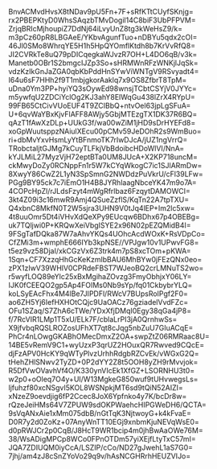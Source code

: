 BnvACMvdHvsX8tNDav9pU5Fn+7F+sRfKTtCUyfSKnjg=
rx2PBEPKtyD0WhsSAqzbTMvDogil14C8biF3UbPFPVM=
ZrjqBRIcMjhoupiZ7DdNj64iLvyUnZ8tg3kWeHsZ9/k=
m3pCz60pR8LBGAeE/YKbvAgunfTuo+nDBYu5qdx2cOI=
46Jl0SMo8WhrqYE5H1h5HpQYOmflKtdh8b7KrVvRfQ8=
JI2CVRkTe8uQ79pDICqegkaWJvzR7OH+L4DO6qB/v3k=
Manetb0OBr1S2bmgcIJZp3So+sHRMWnRFzWNKjlJqSk=
vdzKzIkGnJaZGA0qbKbPddHnSYwViWNTgV9RSvyadt4=
I64u6sF7HHh2f9T1mbjgkorAaklq7x9OS8ZfbrT8TpM=
uDna0Ym3PP+hyiYQ3sOywEd98wnsjTCbtCSYjV0JYYc=
m5ywfqU2ZDCiYclOg2KJ3ahY8ElWqGu438lZrX4RYpU=
99FB65CtCivVUoEUF4T9ZCIBbQ+ntvOel63jpLgSFuA=
U+6qvWaYBxKjvFlAFF8AWjy5GbjMTEzgTX1DK37R6BQ=
qAzT1fAwXzDLp+UUkG3f/wa00wZiM1jHD9sDrHYEFd8=
xoGpWuutsppzNAiulXEcu00pCMv59JeDOhR2s9WmBuo=
ri+dbMvYxvHsmLyYtBFnmoTK7rIwDJcA/jUZ1ngVrrQ=
TRobctaIjtGJMg7kCuyTLFkjVbBdoibcHDoWlVI/NnA=
kYJLMiL27MyzVjH72eptBTa0UM8JUcA+X2KP718uncM=
ckMwyDoZy0RCNppFn1r5W7kCYqWkogC7ic1SJlARmDw=
8XwyY86CwZ2L1yN3SpSmnG2NWDdzPuVkrU/cFl39LFw=
PGg9BY95ck7c7iEmO1H4B8JYRhlaagNbceYK47m9o7A=
4COPcHpZl/rJLdsFzyt4mWgRfrlbaz6FzqytDAMOWCI=
3kt4Z09i3c16mwR9Amj4QSueZzflS/KqTn22A7tpTXU=
Q4xbnC8MkfN0T2W5sjra3UHN9V0tJq4lEP+Im2lc5xw=
4t8uuOmr5Dt4iVHvXdQeXPy9EUcqw6BDhx67p4OBEBg=
uk7TQljwi0P+KRQwXeiVbgISYE2x96N02pEZQMidB4I=
9FSgTafDQka87W7aAhvYKQs4UOhcAcdWOxK+RsVDpCo=
CfZMi3m+wmphE666IYb3kpNSE//VPJgw10v1UPwvFG8=
t5ez9vz58DjaI/xkCGzVx6Z3trk4m7pS8xcTOm+pKWA=
1Sqn+CF7XzzqHhGcKeKzmlbBAU6MhBYw0jFEzQNx0eo=
zPX1zIwV39WHlV0CPRdeFBST7WJeoBQ2crLMNuTS2wo=
r5wyfLOQ89eYlc25xBxMgihaZOvzg3FmyObhjxY06LY=
IJK0fCEEQO2gp5Ap4FOIMs0Nb9sYp/fq01CkbybrYLQ=
koLSyEAcFhx4M4lBe7JIPDFl/RWcV7BUpsRoIPgf2F0=
ao6ZH5Yj6IefHXHOtCQjc9UaOACz76gziadelVvdFZc=
OFu1SZaq/S7ZhA6cTWe/YDxXfjDMqI0Egy38qGa4jP8=
f/7RcVIR1LMp1T5xU/ELk7F/cblaLrPI3jA0QrnhwSs=
X9jfvbqRQSLROZosUFhXT7qt8cJqg5nbZuU7GIuACqE=
PhCr4nLOwgGKABhOMecDmxZ2OA+swpZtZ06RMRaac8U=
14BE5vRemV9C1+wyUzxP3qrUZ2HOuxQR7Rwved9CQcE=
djFzAPV0HcKY9qWTyPlvzUrhhRdgbRZCvEk/vWGxG2Q=
tHehZHlSNwv2TyZD+0P2dYY2Z8t5OOH8yZH9rMvvjok=
R5DfVwOVavhVf4O/K330ynVIcEk1XfGZ+LSORNHU3t0=
w2p0+oOleq7O4y+UI/W13MgkeG850wuf9tUHvwegsLs=
ljfuhzf80xcNSgvI5KOL8WSNpkjMT6sd9tQiN52AIZI=
xNzeZ9oevdjig6fP2Ccec8JoX6Ypfnko4y7K/bcDr8w=
rQzeJeiHMs64V7ZPUW9sdOKPWaehcHIPGWeDH6/QCTA=
9sVqANxAie1xMm075dbB/nGtTqK3NjtwoyG+k4kFvaE=
D0R7y2d0ZoKz+07AnyWnTT10EGj9xnbmKjuNEVqWsE0=
d0pRWJCr2p0CqB/J8HcT9WR1bcip4m0jhBwAaOWe76M=
38/WsADigMPCp8WCo0FPnOTDm57yiXEjfLtyTxC57mI=
JQA7ZDIUQM0iyCcA/LSZIP/cCo/ND27gJwehL1aS7G0=
7jhj/am4zJ8cSnZYoVo29q9v/hAsNCGHRrhHEUZVIJo=
